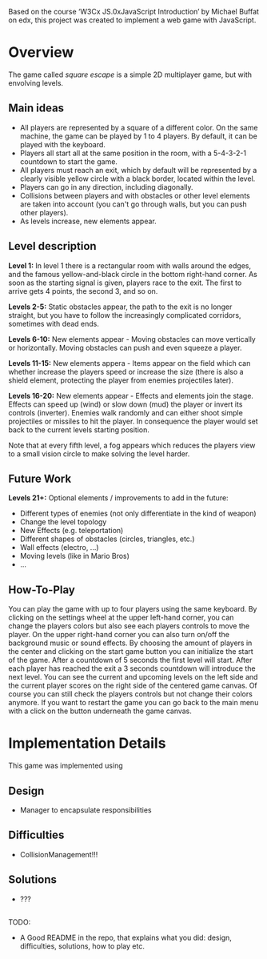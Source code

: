 Based on the course ‘W3Cx JS.0xJavaScript Introduction’ by Michael Buffat on edx, this project was created to implement a web game with JavaScript.


# Overview
The game called *square escape* is a simple 2D multiplayer game, but with envolving levels.


## Main ideas
- All players are represented by a square of a different color. On the same machine, the game can be played by 1 to 4 players. By default, it can be played with the keyboard.
- Players all start all at the same position in the room, with a 5-4-3-2-1 countdown to start the game.
- All players must reach an exit, which by default will be represented by a clearly visible yellow circle with a black border, located within the level.
- Players can go in any direction, including diagonally.
- Collisions between players and with obstacles or other level elements are taken into account (you can't go through walls, but you can push other players).
- As levels increase, new elements appear.


## Level description
**Level 1:** In level 1 there is a rectangular room with walls around the edges, and the famous yellow-and-black circle in the bottom right-hand corner. As soon as the starting signal is given, players race to the exit. The first to arrive gets 4 points, the second 3, and so on.

**Levels 2-5:** Static obstacles appear, the path to the exit is no longer straight, but you have to follow the increasingly complicated corridors, sometimes with dead ends.

**Levels 6-10:** New elements appear - Moving obstacles can move vertically or horizontally. Moving obstacles can push and even squeeze a player.

**Levels 11-15:** New elements appera - Items appear on the field which can whether increase the players speed or increase the size (there is also a shield element, protecting the player from enemies projectiles later).

**Levels 16-20:** New elements appear - Effects and elements join the stage. Effects can speed up (wind) or slow down (mud) the player or invert its controls (inverter). Enemies walk randomly and can either shoot simple projectiles or missiles to hit the player. In consequence the player would set back to the current levels starting position.

Note that at every fifth level, a fog appears which reduces the players view to a small vision circle to make solving the level harder.


## Future Work
**Levels 21+:** Optional elements / improvements to add in the future:
- Different types of enemies (not only differentiate in the kind of weapon)
- Change the level topology
- New Effects (e.g. teleportation)
- Different shapes of obstacles (circles, triangles, etc.)
- Wall effects (electro, ...)
- Moving levels (like in Mario Bros)
- ...


## How-To-Play
You can play the game with up to four players using the same keyboard. By clicking on the settings wheel at the upper left-hand corner, you can change
the players colors but also see each players controls to move the player. On the upper right-hand corner you can also turn on/off the background music 
or sound effects.
By choosing the amount of players in the center and clicking on the start game button you can initialize the start of the game. After a countdown
of 5 seconds the first level will start. After each player has reached the exit a 3 seconds countdown will introduce the next level.
You can see the current and upcoming levels on the left side and the current player scores on the right side of the centered game canvas. Of course you
can still check the players controls but not change their colors anymore. If you want to restart the game you can go back to the main menu with a click
on the button underneath the game canvas.



# Implementation Details
This game was implemented using

## Design
- Manager to encapsulate responsibilities

## Difficulties
- CollisionManagement!!!

## Solutions
- ???

##


TODO:
- A Good README in the repo, that explains what you did: design, difficulties, solutions, how to play etc.
